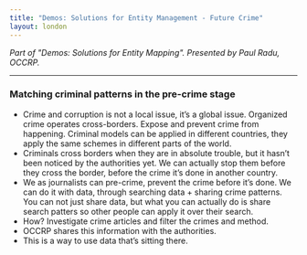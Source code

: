 ```yaml
---
title: "Demos: Solutions for Entity Management - Future Crime"
layout: london
---
```


_Part of "Demos: Solutions for Entity Mapping". Presented by Paul Radu, OCCRP._

***

### Matching criminal patterns in the pre-crime stage

* Crime and corruption is not a local issue, it’s a global issue. Organized crime operates cross-borders. 
Expose and prevent crime from happening. Criminal models can be applied in different countries, they apply the same schemes in different parts of the world.
* Criminals cross borders when they are in absolute trouble, but it hasn’t been noticed by the authorities yet. We can actually stop them before they cross the border, before the crime it’s done in another country.
* We as journalists can pre-crime, prevent the crime before it’s done. We can do it with data, through searching data + sharing crime patterns. You can not just share data, but what you can actually do is share search patters so other people can apply it over their search.
* How? Investigate crime articles and filter the crimes and method.
* OCCRP shares this information with the authorities. 
* This is a way to use data that’s sitting there.
